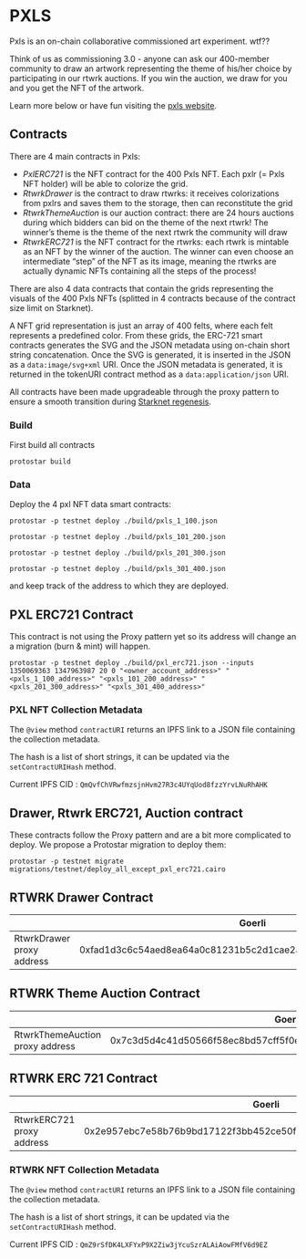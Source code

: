 
  

# PXLS

Pxls is an on-chain collaborative commissioned art experiment. wtf??

Think of us as commissioning 3.0 - anyone can ask our 400-member community to draw an artwork representing the theme of his/her choice by participating in our rtwrk auctions. If you win the auction, we draw for you and you get the NFT of the artwork.

Learn more below or have fun visiting the [pxls website](https://pxls.wtf/).

## Contracts

There are 4 main contracts in Pxls:

- *PxlERC721* is the NFT contract for the 400 Pxls NFT. Each pxlr (= Pxls NFT holder) will be able to colorize the grid.
- *RtwrkDrawer* is the contract to draw rtwrks: it receives colorizations from pxlrs and saves them to the storage, then can reconstitute the grid
- *RtwrkThemeAuction* is our auction contract: there are 24 hours auctions during which bidders can bid on the theme of the next rtwrk! The winner’s theme is the theme of the next rtwrk the community will draw
- *RtwrkERC721* is the NFT contract for the rtwrks: each rtwrk is mintable as an NFT by the winner of the auction. The winner can even choose an intermediate “step” of the NFT as its image, meaning the rtwrks are actually dynamic NFTs containing all the steps of the process!

There are also 4 data contracts that contain the grids representing the visuals of the 400 Pxls NFTs (splitted in 4 contracts because of the contract size limit on Starknet).

A NFT grid representation is just an array of 400 felts, where each felt represents a predefined color. From these grids, the ERC-721 smart contracts generates the SVG and the JSON metadata using on-chain short string concatenation. Once the SVG is generated, it is inserted in the JSON as a `data:image/svg+xml` URI. Once the JSON metadata is generated, it is returned in the tokenURI contract method as a `data:application/json` URI.

All contracts have been made upgradeable through the proxy pattern to ensure a smooth transition during [Starknet regenesis](https://community.starknet.io/t/regenesis-state-migration-current-suggestion/2080).

### Build

First build all contracts

```
protostar build
```

### Data

Deploy the 4 pxl NFT data smart contracts:

```
protostar -p testnet deploy ./build/pxls_1_100.json

protostar -p testnet deploy ./build/pxls_101_200.json

protostar -p testnet deploy ./build/pxls_201_300.json

protostar -p testnet deploy ./build/pxls_301_400.json
```

and keep track of the address to which they are deployed.



## PXL ERC721 Contract

This contract is not using the Proxy pattern yet so its address will change an a migration (burn & mint) will happen.

```
protostar -p testnet deploy ./build/pxl_erc721.json --inputs 1350069363 1347963987 20 0 "<owner_account_address>" "<pxls_1_100_address>" "<pxls_101_200_address>" "<pxls_201_300_address>" "<pxls_301_400_address>"
```



### PXL NFT Collection Metadata

The `@view` method `contractURI` returns an IPFS link to a JSON file containing the collection metadata.

The hash is a list of short strings, it can be updated via the `setContractURIHash` method.

Current IPFS CID : `QmQvfChVRwfmzsjnHvm27R3c4UYqUod8fzzYrvLNuRhAHK`

## Drawer, Rtwrk ERC721, Auction contract

These contracts follow the Proxy pattern and are a bit more complicated to deploy. We propose a Protostar migration to deploy them:

```
protostar -p testnet migrate migrations/testnet/deploy_all_except_pxl_erc721.cairo
```

## RTWRK Drawer Contract

|  | Goerli | Mainnet |
| --- | --- | --- |
| RtwrkDrawer proxy address | 0xfad1d3c6c54aed8ea64a0c81231b5c2d1cae2aef347cbef9028648aeae0e2 | 0x0035345c560052c8d14dcbde85114c123fc3c65b7b5fab2d045fb3a7e57df453 |


## RTWRK Theme Auction Contract

|  | Goerli | Mainnet |
| --- | --- | --- |
| RtwrkThemeAuction proxy address | 0x7c3d5d4c41d50566f58ec8bd57cff5f0effd7c86e0ddd766283d99955cd6adc | 0x010649a7e51ebf2593eefcde93a525584701adb88ab078e09d08801d4763739a |

## RTWRK ERC 721 Contract

|  | Goerli | Mainnet |
| --- | --- | --- |
| RtwrkERC721 proxy address | 0x2e957ebc7e58b76b9bd17122f3bb452ce50fc810072fe298a156104a00061cc | 0x0044bac3f28118ea1946963a1bc1dc6e3752e2ed1b355c0113fd8087d2db6b66 |

### RTWRK NFT Collection Metadata

The `@view` method `contractURI` returns an IPFS link to a JSON file containing the collection metadata.

The hash is a list of short strings, it can be updated via the `setContractURIHash` method.

Current IPFS CID : `QmZ9rSfDK4LXFYxP9X2Ziw3jYcuSzrALAiAowFMfV6d9EZ`
